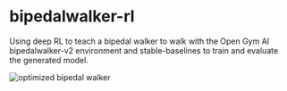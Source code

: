 # bipedalwalker-rl
Using deep RL to teach a bipedal walker to walk with the Open Gym AI bipedalwalker-v2 environment and stable-baselines to train and evaluate the generated model. 

![optimized bipedal walker](https://raw.githubusercontent.com/vidgi/bipedalwalker-rl/main/optimized-bipedalwalker.gif)
